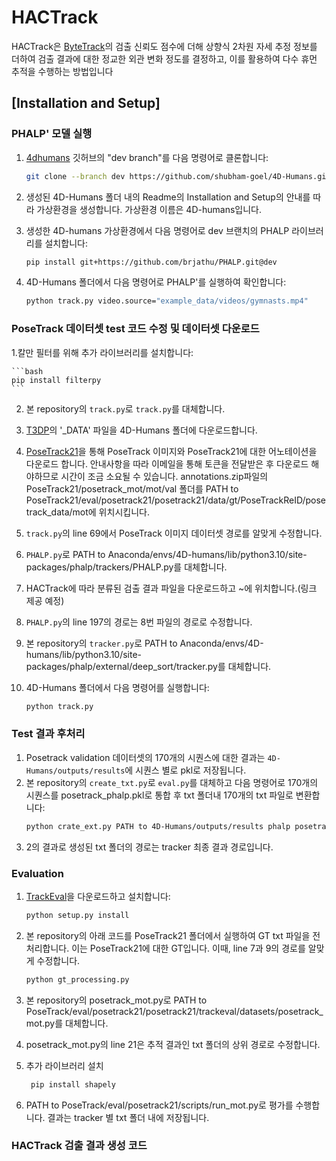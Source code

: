 # HACTrack

HACTrack은 [ByteTrack](https://github.com/ifzhang/ByteTrack)의 검출 신뢰도 점수에 더해 상향식 2차원 자세 추정 정보를 더하여 검출 결과에 대한 정교한 외관 변화 정도를 결정하고, 이를 활용하여 다수 휴먼 추적을 수행하는 방법입니다

## [Installation and Setup]
### PHALP' 모델 실행

1. [4dhumans](https://github.com/shubham-goel/4D-Humans) 깃허브의 "dev branch"를 다음 명령어로 클론합니다:

    ```bash
    git clone --branch dev https://github.com/shubham-goel/4D-Humans.git
    ```
2. 생성된 4D-Humans 폴더 내의 Readme의 Installation and Setup의 안내를 따라 가상환경을 생성합니다. 가상환경 이름은 4D-humans입니다.
3. 생성한 4D-humans 가상환경에서 다음 명령어로 dev 브랜치의 PHALP 라이브러리를 설치합니다:

    ```bash
    pip install git+https://github.com/brjathu/PHALP.git@dev
    ```
4. 4D-Humans 폴더에서 다음 명령어로 PHALP'를 실행하여 확인합니다:

    ```bash
    python track.py video.source="example_data/videos/gymnasts.mp4"
    ```


### PoseTrack 데이터셋 test 코드 수정 및 데이터셋 다운로드

1.칼만 필터를 위해 추가 라이브러리를 설치합니다:

    ```bash
    pip install filterpy
    ```
2. 본 repository의 `track.py`로 `track.py`를 대체합니다.
3. [T3DP](https://github.com/brjathu/T3DP?tab=readme-ov-file)의 '_DATA' 파일을 4D-Humans 폴더에 다운로드합니다.
4. [PoseTrack21](https://github.com/anDoer/PoseTrack21.git)을 통해 PoseTrack 이미지와 PoseTrack21에 대한 어노테이션을 다운로드 합니다. 안내사항을 따라 이메일을 통해 토큰을 전달받은 후 다운로드 해야하므로 시간이 조금 소요될 수 있습니다. annotations.zip파일의 PoseTrack21/posetrack_mot/mot/val 폴더를 PATH to PoseTrack21/eval/posetrack21/posetrack21/data/gt/PoseTrackReID/posetrack_data/mot에 위치시킵니다.
5. `track.py`의 line 69에서 PoseTrack 이미지 데이터셋 경로를 알맞게 수정합니다.
6. `PHALP.py`로 PATH to Anaconda/envs/4D-humans/lib/python3.10/site-packages/phalp/trackers/PHALP.py를 대체합니다.
7. HACTrack에 따라 분류된 검출 결과 파일을 다운로드하고 ~에 위치합니다.(링크 제공 예정)
8. `PHALP.py`의 line 197의 경로는 8번 파일의 경로로 수정합니다.
9. 본 repository의 `tracker.py`로 PATH to Anaconda/envs/4D-humans/lib/python3.10/site-packages/phalp/external/deep_sort/tracker.py를 대체합니다.
10. 4D-Humans 폴더에서 다음 명령어를 실행합니다:

    ```bash
    python track.py
    ```


### Test 결과 후처리

1. Posetrack validation 데이터셋의 170개의 시퀀스에 대한 결과는 `4D-Humans/outputs/results`에 시퀀스 별로 pkl로 저장됩니다.
2. 본 repository의 `create_txt.py`로 `eval.py`를 대체하고 다음 명령어로 170개의 시퀀스를 posetrack_phalp.pkl로 통합 후 txt 폴더내 170개의 txt 파일로 변환합니다:
    ```bash
    python crate_ext.py PATH to 4D-Humans/outputs/results phalp posetrack
    ```
3. 2의 결과로 생성된 txt 폴더의 경로는 tracker 최종 결과 경로입니다.

   
### Evaluation 

1. [TrackEval](https://github.com/JonathonLuiten/TrackEval.git)을 다운로드하고 설치합니다:

    ```bash
    python setup.py install
    ```
2. 본 repository의 아래 코드를 PoseTrack21 폴더에서 실행하여 GT txt 파일을 전처리합니다. 이는 PoseTrack21에 대한 GT입니다. 이때, line 7과 9의 경로를 알맞게 수정합니다. 
   
    ```bash
    python gt_processing.py
    ```
3. 본 repository의 posetrack_mot.py로 PATH to PoseTrack/eval/posetrack21/posetrack21/trackeval/datasets/posetrack_mot.py를 대체합니다.
4. posetrack_mot.py의 line 21은 추적 결과인 txt 폴더의 상위 경로로 수정합니다.
5. 추가 라이브러리 설치
   ```bash
    pip install shapely
    ```
4.  PATH to PoseTrack/eval/posetrack21/scripts/run_mot.py로 평가를 수행합니다. 결과는 tracker 별 txt 폴더 내에 저장됩니다.

   
### HACTrack 검출 결과 생성 코드
